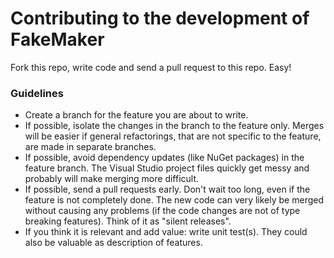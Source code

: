 # Contributing to the development of FakeMaker

Fork this repo, write code and send a pull request to this repo. Easy!

### Guidelines
* Create a branch for the feature you are about to write.
* If possible, isolate the changes in the branch to the feature only. Merges will be easier if general refactorings, that are not specific to the feature, are made in separate branches.
* If possible, avoid dependency updates (like NuGet packages) in the feature branch. The Visual Studio project files quickly get messy and probably will make merging more difficult.
* If possible, send a pull requests early. Don't wait too long, even if the feature is not completely done. The new code can very likely be merged without causing any problems (if the code changes are not of type breaking features). Think of it as "silent releases".
* If you think it is relevant and add value: write unit test(s). They could also be valuable as description of features.

